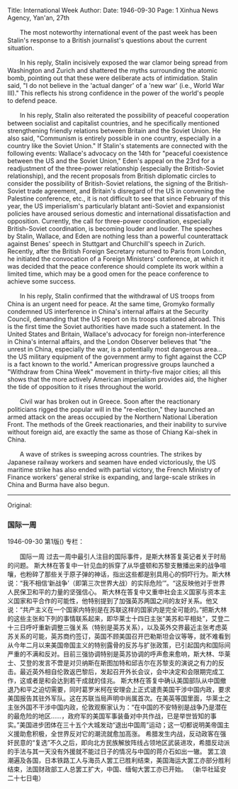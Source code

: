 Title: International Week
Author:
Date: 1946-09-30
Page: 1
Xinhua News Agency, Yan'an, 27th

　　The most noteworthy international event of the past week has been Stalin's response to a British journalist's questions about the current situation.

　　In his reply, Stalin incisively exposed the war clamor being spread from Washington and Zurich and shattered the myths surrounding the atomic bomb, pointing out that these were deliberate acts of intimidation. Stalin said, "I do not believe in the 'actual danger' of a 'new war' (i.e., World War III)." This reflects his strong confidence in the power of the world's people to defend peace.

　　In his reply, Stalin also reiterated the possibility of peaceful cooperation between socialist and capitalist countries, and he specifically mentioned strengthening friendly relations between Britain and the Soviet Union. He also said, "Communism is entirely possible in one country, especially in a country like the Soviet Union." If Stalin's statements are connected with the following events: Wallace's advocacy on the 14th for "peaceful coexistence between the US and the Soviet Union," Eden's appeal on the 23rd for a readjustment of the three-power relationship (especially the British-Soviet relationship), and the recent proposals from British diplomatic circles to consider the possibility of British-Soviet relations, the signing of the British-Soviet trade agreement, and Britain's disregard of the US in convening the Palestine conference, etc., it is not difficult to see that since February of this year, the US imperialism's particularly blatant anti-Soviet and expansionist policies have aroused serious domestic and international dissatisfaction and opposition. Currently, the call for three-power coordination, especially British-Soviet coordination, is becoming louder and louder. The speeches by Stalin, Wallace, and Eden are nothing less than a powerful counterattack against Benes' speech in Stuttgart and Churchill's speech in Zurich. Recently, after the British Foreign Secretary returned to Paris from London, he initiated the convocation of a Foreign Ministers' conference, at which it was decided that the peace conference should complete its work within a limited time, which may be a good omen for the peace conference to achieve some success.

　　In his reply, Stalin confirmed that the withdrawal of US troops from China is an urgent need for peace. At the same time, Gromyko formally condemned US interference in China's internal affairs at the Security Council, demanding that the US report on its troops stationed abroad. This is the first time the Soviet authorities have made such a statement. In the United States and Britain, Wallace's advocacy for foreign non-interference in China's internal affairs, and the London Observer believes that "the unrest in China, especially the war, is a potentially most dangerous area... the US military equipment of the government army to fight against the CCP is a fact known to the world." American progressive groups launched a "Withdraw from China Week" movement in thirty-five major cities; all this shows that the more actively American imperialism provides aid, the higher the tide of opposition to it rises throughout the world.

　　Civil war has broken out in Greece. Soon after the reactionary politicians rigged the popular will in the "re-election," they launched an armed attack on the areas occupied by the Northern National Liberation Front. The methods of the Greek reactionaries, and their inability to survive without foreign aid, are exactly the same as those of Chiang Kai-shek in China.

　　A wave of strikes is sweeping across countries. The strikes by Japanese railway workers and seamen have ended victoriously, the US maritime strike has also ended with partial victory, the French Ministry of Finance workers' general strike is expanding, and large-scale strikes in China and Burma have also begun.



<hr /> 

Original: 


### 国际一周

1946-09-30
第1版()
专栏：

　　国际一周
    过去一周中最引人注目的国际事件，是斯大林答复英记者关于时局的问题。
    斯大林在答复中一针见血的拆穿了从华盛顿和苏黎支散播出来的战争喧嚷，也粉碎了那些关于原子弹的神话，指出这些都是别具用心的恫吓行为。斯大林说：“我不相信‘新战争’（即第三次世界大战）的实际危险’”。“这反映他对于世界人民保卫和平的力量的坚强信心。
    斯大林在答复中又重申社会主义国家与资本主义国家和平合作的可能性，他特别提到了加强英苏两国之间的友好关系。他又说：“共产主义在一个国家内特别是在苏联这样的国家内是完全可能的。”把斯大林的这些主张和下列的事情联系起来，即华莱士十四日主张“美苏和平相处”，艾登二十三日呼吁重新调整三强关系（特别是英苏关系），以及英外交界最近主张考虑英苏关系的可能，英苏商约签订，英国不顾美国召开巴勒斯坦会议等等，就不难看到从今年二月以来美国帝国主义的特别露骨的反苏与扩张政策，已引起国内和国际间严重的不满和反对。目前三强协调特别是英苏协调的呼声愈来愈响，斯大林、华莱士、艾登的发言不啻是对贝纳斯在斯图加特和邱吉尔在苏黎支的演说之有力的反击。最近英外相自伦敦返巴黎后，发起召开外长会议，会中决定和会限期完成工作，这或者是和会达到若干成就的佳兆。
    斯大林在答复中确认美国部队从中国撤退乃和平之迫切需要，同时葛罗米柯在安理会上正式谴责美国干涉中国内政，要求美国报告其驻外军队。这在苏联当局声明中尚属首次。在美英等国里面，华莱士之主张外国不干涉中国内政，伦敦观察家认为：“在中国的不安特别是战争乃是潜在的最危险的地区……，政府军的美国军事装备对中共作战，已是举世皆知的事实。”美国进步团体在三十五个大城发动“退出中国周”运动；这一切都说明美帝国主义援助愈积极，全世界反对它的潮流就愈加高涨。
    希腊发生内战，反动政客在强奸民意的“复选”不久之后，即向北方民族解放阵线占领地区武装进攻，希腊反动派的手法与其一天没有外援就不能过日子的情况与中国的蒋介石如出一辙。
    罢工浪潮遍及各国，日本铁路工人与海员人罢工已胜利结束，美国海运大罢工亦部分胜利结束，法国财政部工人总罢工扩大，中国、缅甸大罢工亦已开始。
                                        （新华社延安二十七日电）
